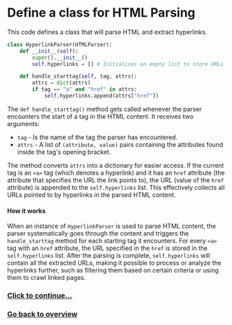 # Define a class for HTML Parsing

This code defines a class that will parse HTML and extract hyperlinks.

```python
class HyperlinkParser(HTMLParser):
    def __init__(self):
        super().__init__()
        self.hyperlinks = [] # Initialises an empty list to store URLs of hyperlinks

    def handle_starttag(self, tag, attrs): 
        attrs = dict(attrs)
        if tag == "a" and "href" in attrs:
            self.hyperlinks.append(attrs["href"])
```

The `def handle_starttag()` method gets called whenever the parser encounters the start of a tag in the HTML content. It receives two arguments:
- `tag` - Is the name of the tag the parser has encountered.
- `attrs` -  A list of `(attribute, value)` pairs containing the attributes found inside the tag's opening bracket.

The method converts `attrs` into a dictionary for easier access. If the current tag is an `<a>` tag (which denotes a hyperlink) and it has an `href` attribute (the attribute that specifies the URL the link points to), the URL (value of the `href` attribute) is appended to the `self.hyperlinks` list. This effectively collects all URLs pointed to by hyperlinks in the parsed HTML content.

#### How it works
When an instance of `HyperlinkParser` is used to parse HTML content, the parser systematically goes through the content and triggers the `handle_starttag` method for each starting tag it encounters. For every `<a>` tag with an `href` attribute, the URL specified in the `href` is stored in the `self.hyperlinks` list. After the parsing is complete, `self.hyperlinks` will contain all the extracted URLs, making it possible to process or analyze the hyperlinks further, such as filtering them based on certain criteria or using them to crawl linked pages.

### [Click to continue...](./preprocess.py-documentation/2.%20Extract%20and%20return%20all%20hyperlinks.md)

### [Go back to overview](/detailed-overview/3.%20Detailed%20overview.md)